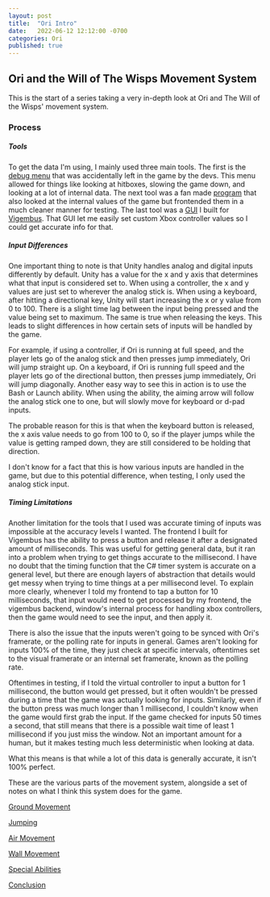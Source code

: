 ```yaml
---
layout: post
title:  "Ori Intro"
date:   2022-06-12 12:12:00 -0700
categories: Ori
published: true
---
```


## Ori and the Will of The Wisps Movement System

This is the start of a series taking a very in-depth look at Ori and The Will of the Wisps' movement system.


### Process

##### Tools
To get the data I'm using, I mainly used three main tools. The first is the [debug menu][debug] that was accidentally left in the game by the devs. This menu allowed for things like looking at hitboxes, slowing the game down, and looking at a lot of internal data. The next tool was a fan made [program][program] that also looked at the internal values of the game but frontended them in a much cleaner manner for testing. The last tool was a [GUI][gui] I built for [Vigembus][vigembus]. That GUI let me easily set custom Xbox controller values so I could get accurate info for that.


##### Input Differences
One important thing to note is that Unity handles analog and digital inputs differently by default. Unity has a value for the x and y axis that determines what that input is considered set to. When using a controller, the x and y values are just set to wherever the analog stick is. When using a keyboard, after hitting a directional key, Unity will start increasing the x or y value from 0 to 100. There is a slight time lag between the input being pressed and the value being set to maximum. The same is true when releasing the keys. This leads to slight differences in how certain sets of inputs will be handled by the game.

For example, if using a controller, if Ori is running at full speed, and the player lets go of the analog stick and then presses jump immediately, Ori will jump straight up. On a keyboard, if Ori is running full speed and the player lets go of the directional button, then presses jump immediately, Ori will jump diagonally. Another easy way to see this in action is to use the Bash or Launch ability. When using the ability, the aiming arrow will follow the analog stick one to one, but will slowly move for keyboard or d-pad inputs. 

The probable reason for this is that when the keyboard button is released, the x axis value needs to go from 100 to 0, so if the player jumps while the value is getting ramped down, they are still considered to be holding that direction.

I don't know for a fact that this is how various inputs are handled in the game, but due to this potential difference, when testing, I only used the analog stick input.


##### Timing Limitations
Another limitation for the tools that I used was accurate timing of inputs was impossible at the accuracy levels I wanted. The frontend I built for Vigembus has the ability to press a button and release it after a designated amount of milliseconds. This was useful for getting general data, but it ran into a problem when trying to get things accurate to the millisecond. I have no doubt that the timing function that the C# timer system is accurate on a general level, but there are enough layers of abstraction that details would get messy when trying to time things at a per millisecond level. 
To explain more clearly, whenever I told my frontend to tap a button for 10 milliseconds, that input would need to get processed by my frontend, the vigembus backend, window's internal process for handling xbox controllers, then the game would need to see the input, and then apply it.

There is also the issue that the inputs weren't going to be synced with Ori's framerate, or the polling rate for inputs in general. 
Games aren't looking for inputs 100% of the time, they just check at specific intervals, oftentimes set to the visual framerate or an internal set framerate, known as the polling rate.

Oftentimes in testing, if I told the virtual controller to input a button for 1 millisecond, the button would get pressed, but it often wouldn't be pressed during a time that the game was actually looking for inputs. Similarly, even if the button press was much longer than 1 millisecond, I couldn't know when the game would first grab the input. If the game checked for inputs 50 times a second, that still means that there is a possible wait time of least 1 millisecond if you just miss the window. Not an important amount for a human, but it makes testing much less deterministic when looking at data.

What this means is that while a lot of this data is generally accurate, it isn't 100% perfect.


These are the various parts of the movement system, alongside a set of notes on what I think this system does for the game.

[Ground Movement][ground movement]

[Jumping][jumping]

[Air Movement][air movement]

[Wall Movement][wall movement]

[Special Abilities][special movement]

[Conclusion][conclusion]





[debug]: https://www.speedrun.com/ori_wotw/guide/0j6yf
[program]:https://github.com/ShootMe/LiveSplit.OriWotW/releases
[gui]: https://github.com/JXVD/keyboard-to-xinput
[vigembus]: https://github.com/ViGEm/ViGEmBus

[ground movement]: http://jxvd.games/Ori-Ground-Movement
[jumping]: http://jxvd.games/Ori-Jumping
[air movement]: https://jxvd.games/kh
[wall movement]: https://jxvd.games/kh
[special movement]: https://jxvd.games/kh
[conclusion]: https://jxvd.games/kh
